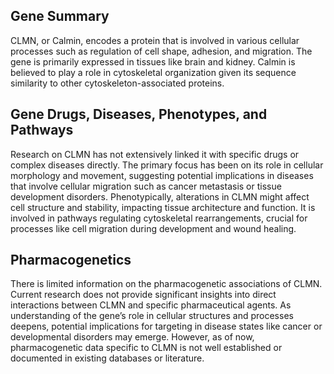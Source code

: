 ## Gene Summary
CLMN, or Calmin, encodes a protein that is involved in various cellular processes such as regulation of cell shape, adhesion, and migration. The gene is primarily expressed in tissues like brain and kidney. Calmin is believed to play a role in cytoskeletal organization given its sequence similarity to other cytoskeleton-associated proteins.

## Gene Drugs, Diseases, Phenotypes, and Pathways
Research on CLMN has not extensively linked it with specific drugs or complex diseases directly. The primary focus has been on its role in cellular morphology and movement, suggesting potential implications in diseases that involve cellular migration such as cancer metastasis or tissue development disorders. Phenotypically, alterations in CLMN might affect cell structure and stability, impacting tissue architecture and function. It is involved in pathways regulating cytoskeletal rearrangements, crucial for processes like cell migration during development and wound healing.

## Pharmacogenetics
There is limited information on the pharmacogenetic associations of CLMN. Current research does not provide significant insights into direct interactions between CLMN and specific pharmaceutical agents. As understanding of the gene’s role in cellular structures and processes deepens, potential implications for targeting in disease states like cancer or developmental disorders may emerge. However, as of now, pharmacogenetic data specific to CLMN is not well established or documented in existing databases or literature.